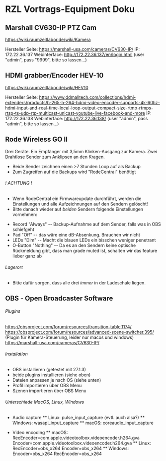 # RZL Vortrags-Equipment Doku



## Marshall CV630-IP PTZ Cam
https://wiki.raumzeitlabor.de/wiki/Kamera

Hersteller Seite:
https://marshall-usa.com/cameras/CV630-IP/
IP: 172.22.36.137
Webinterface: http://172.22.36.137/en/login.html (user "admin", pass "9999", bitte so lassen…)


## HDMI grabber/Encoder HEV-10
https://wiki.raumzeitlabor.de/wiki/HEV10

Hersteller Seite:
https://www.ddmalltech.com/collections/hdmi-extenders/products/h-265-h-264-hdmi-video-encoder-supports-4k-60hz-hdmi-input-and-real-time-local-loop-output-compact-size-rtmp-rtmps-rtsp-ts-udp-rtp-multicast-unicast-youtube-live-facebook-and-more
IP: 172.22.36.138
Webinterface: http://172.22.36.138/ (user "admin", pass "admin", bitte so lassen…)


## Rode Wireless GO II

Drei Geräte. Ein Empfänger mit 3,5mm Klinken-Ausgang zur Kamera. Zwei Drahtlose Sender zum Anklipsen an den Kragen.

* Beide Sender zeichnen einen >7 Stunden Loop auf als Backup
* Zum Zugreifen auf die Backups wird "RodeCentral" benötigt

###### ! ACHTUNG !
- Wenn RodeCentral ein Firmwareupdate durchführt, werden die Einstellungen und alle Aufzeichnungen auf den Sendern gelöscht!
- Bitte danach wieder auf _beiden_ Sendern folgende Einstellungen vornehmen:
* Record "Always"     -- Backup-Aufnahme auf dem Sender, falls was in OBS schiefgeht
* Pad "Off"           -- das wäre eine dB-Absenkung. Brauchen wir nicht
* LEDs "Dim"          -- Macht die blauen LEDs ein bisschen weniger penetrant
* O-Button "Nothing"  -- Da es an den Sendern keine optische Rückmeldung gibt, dass man grade muted ist, schalten wir das feature lieber ganz ab

###### Lagerort
* Bitte dafür sorgen, dass alle drei _immer_ in der Ladeschale liegen.




## OBS - Open Broadcaster Software ##

###### Plugins
https://obsproject.com/forum/resources/transition-table.1174/
https://obsproject.com/forum/resources/advanced-scene-switcher.395/
(Plugin für Kamera-Steuerung, leider nur macos und windows)
https://marshall-usa.com/cameras/CV630-IP/


###### Installation

* OBS installieren (getestet mit 27.1.3)
* beide plugins installieren (siehe oben)
* Dateien anpassen je nach OS (siehe unten)
* Profil importieren über OBS Menu
* Szenen importieren über OBS Menu

###### Unterschiede MacOS, Linux, Windows

* Audio capture
** Linux:   pulse_input_capture  (evtl. auch alsa?)
** Windows: wasapi_input_capture
** macOS:   coreaudio_input_capture

* Video encoding
** macOS:   RecEncoder=com.apple.videotoolbox.videoencoder.h264.gva
            Encoder=com.apple.videotoolbox.videoencoder.h264.gva
** Linux:   RecEncoder=obs_x264
            Encoder=obs_x264
** Windows: Encoder=obs_x264
            RecEncoder=obs_x264
